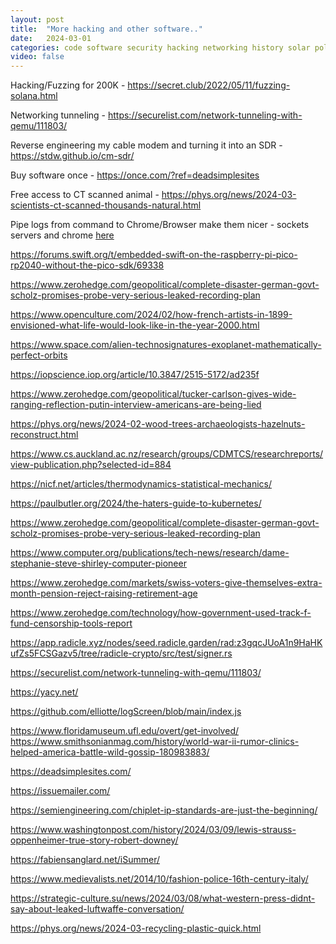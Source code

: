 ```yaml
---
layout: post
title:  "More hacking and other software.."
date:   2024-03-01
categories: code software security hacking networking history solar politics water
video: false
---
```


Hacking/Fuzzing for 200K - https://secret.club/2022/05/11/fuzzing-solana.html

Networking tunneling - https://securelist.com/network-tunneling-with-qemu/111803/

Reverse engineering my cable modem and turning it into an SDR - https://stdw.github.io/cm-sdr/

Buy software once - https://once.com/?ref=deadsimplesites

Free access to CT scanned animal - https://phys.org/news/2024-03-scientists-ct-scanned-thousands-natural.html

Pipe logs from command to Chrome/Browser make them nicer - sockets servers and chrome [here](https://github.com/elliotte/logScreen/blob/main/index.js)

https://forums.swift.org/t/embedded-swift-on-the-raspberry-pi-pico-rp2040-without-the-pico-sdk/69338

https://www.zerohedge.com/geopolitical/complete-disaster-german-govt-scholz-promises-probe-very-serious-leaked-recording-plan

https://www.openculture.com/2024/02/how-french-artists-in-1899-envisioned-what-life-would-look-like-in-the-year-2000.html

https://www.space.com/alien-technosignatures-exoplanet-mathematically-perfect-orbits

https://iopscience.iop.org/article/10.3847/2515-5172/ad235f

https://www.zerohedge.com/geopolitical/tucker-carlson-gives-wide-ranging-reflection-putin-interview-americans-are-being-lied

https://phys.org/news/2024-02-wood-trees-archaeologists-hazelnuts-reconstruct.html

https://www.cs.auckland.ac.nz/research/groups/CDMTCS/researchreports/view-publication.php?selected-id=884

https://nicf.net/articles/thermodynamics-statistical-mechanics/

https://paulbutler.org/2024/the-haters-guide-to-kubernetes/

https://www.zerohedge.com/geopolitical/complete-disaster-german-govt-scholz-promises-probe-very-serious-leaked-recording-plan

https://www.computer.org/publications/tech-news/research/dame-stephanie-steve-shirley-computer-pioneer

https://www.zerohedge.com/markets/swiss-voters-give-themselves-extra-month-pension-reject-raising-retirement-age

https://www.zerohedge.com/technology/how-government-used-track-f-fund-censorship-tools-report

https://app.radicle.xyz/nodes/seed.radicle.garden/rad:z3gqcJUoA1n9HaHKufZs5FCSGazv5/tree/radicle-crypto/src/test/signer.rs

https://securelist.com/network-tunneling-with-qemu/111803/

https://yacy.net/

https://github.com/elliotte/logScreen/blob/main/index.js


https://www.floridamuseum.ufl.edu/overt/get-involved/
https://www.smithsonianmag.com/history/world-war-ii-rumor-clinics-helped-america-battle-wild-gossip-180983883/

https://deadsimplesites.com/

https://issuemailer.com/

https://semiengineering.com/chiplet-ip-standards-are-just-the-beginning/

https://www.washingtonpost.com/history/2024/03/09/lewis-strauss-oppenheimer-true-story-robert-downey/

https://fabiensanglard.net/iSummer/

https://www.medievalists.net/2014/10/fashion-police-16th-century-italy/

https://strategic-culture.su/news/2024/03/08/what-western-press-didnt-say-about-leaked-luftwaffe-conversation/

https://phys.org/news/2024-03-recycling-plastic-quick.html

